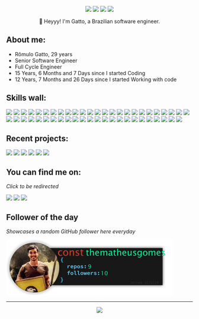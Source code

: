 <p align="center"><a href="https://twitter.com/devgatto"><img src="https://img.shields.io/badge/twitter-b3cee0?style=for-the-badge&logoColor=121111&logo=twitter"/></a>
<a href="https://linkedin.com/in/romulogatto"><img src="https://img.shields.io/badge/linkedin-b3cee0?style=for-the-badge&logoColor=121111&logo=linkedin"/></a>
<a href="https://romulogatto.github.io/"><img src="https://img.shields.io/badge/website-b3cee0?logo=esri&style=for-the-badge&logoColor=121111"/></a>
<img src="https://komarev.com/ghpvc/?username=RomuloGatto&style=for-the-badge&color=b3cee0&logoColor=121111&logo=undefined"/></p>
<p align="center">👋 Heyyy! I'm Gatto, a Brazilian software engineer.</p>

## **About me:**

* Rômulo Gatto, 29 years
* Senior Software Engineer
* Full Cycle Engineer
* 15 Years, 6 Months and 7 Days since I started Coding
* 12 Years, 7 Months and 26 Days since I started Working with code

## **Skills wall:**

<p align="left"><img src="https://img.shields.io/badge/javascript-005b96?logo=javascript&style=for-the-badge&logoColor=F2F2F2"/>
<img src="https://img.shields.io/badge/figma-b6764d?logo=figma&style=for-the-badge&logoColor=F2F2F2"/>
<img src="https://img.shields.io/badge/jenkins-b3cee0?logo=jenkins&style=for-the-badge&logoColor=121111"/>
<img src="https://img.shields.io/badge/shell%20script-b6764d?logo=gnu-bash&style=for-the-badge&logoColor=F2F2F2"/>
<img src="https://img.shields.io/badge/graphene-b3cee0?logo=graphene&style=for-the-badge&logoColor=121111"/>
<img src="https://img.shields.io/badge/react-005b96?logo=react&style=for-the-badge&logoColor=F2F2F2"/>
<img src="https://img.shields.io/badge/visual%20studio%20code-b3cee0?logo=visual%20studio%20code&style=for-the-badge&logoColor=121111"/>
<img src="https://img.shields.io/badge/photoshop-b6764d?logo=adobe-photoshop&style=for-the-badge&logoColor=F2F2F2"/>
<img src="https://img.shields.io/badge/asana-b3cee0?logo=asana&style=for-the-badge&logoColor=121111"/>
<img src="https://img.shields.io/badge/react%20native-b3cee0?logo=react&style=for-the-badge&logoColor=121111"/>
<img src="https://img.shields.io/badge/git-005b96?logo=git&style=for-the-badge&logoColor=F2F2F2"/>
<img src="https://img.shields.io/badge/node.js-005b96?logo=node.js&style=for-the-badge&logoColor=F2F2F2"/>
<img src="https://img.shields.io/badge/gitlab-b3cee0?logo=gitlab&style=for-the-badge&logoColor=121111"/>
<img src="https://img.shields.io/badge/github%20pages-005b96?logo=github&style=for-the-badge&logoColor=F2F2F2"/>
<img src="https://img.shields.io/badge/express.js-b6764d?logo=express&style=for-the-badge&logoColor=F2F2F2"/>
<img src="https://img.shields.io/badge/jquery-b3cee0?logo=jquery&style=for-the-badge&logoColor=121111"/>
<img src="https://img.shields.io/badge/rio-b6764d?logo=rio&style=for-the-badge&logoColor=F2F2F2"/>
<img src="https://img.shields.io/badge/mongodb-b3cee0?logo=mongodb&style=for-the-badge&logoColor=121111"/>
<img src="https://img.shields.io/badge/markdown-b3cee0?logo=markdown&style=for-the-badge&logoColor=121111"/>
<img src="https://img.shields.io/badge/flask-b3cee0?logo=flask&style=for-the-badge&logoColor=121111"/>
<img src="https://img.shields.io/badge/gorm-b3cee0?logo=gorm&style=for-the-badge&logoColor=121111"/>
<img src="https://img.shields.io/badge/npm-b6764d?logo=npm&style=for-the-badge&logoColor=F2F2F2"/>
<img src="https://img.shields.io/badge/illustrator-b6764d?logo=adobe-illustrator&style=for-the-badge&logoColor=F2F2F2"/>
<img src="https://img.shields.io/badge/docker-005b96?logo=docker&style=for-the-badge&logoColor=F2F2F2"/>
<img src="https://img.shields.io/badge/typescript-005b96?logo=typescript&style=for-the-badge&logoColor=F2F2F2"/>
<img src="https://img.shields.io/badge/sqlite-005b96?logo=sqlite&style=for-the-badge&logoColor=F2F2F2"/>
<img src="https://img.shields.io/badge/hostinger-005b96?logo=hostinger&style=for-the-badge&logoColor=F2F2F2"/>
<img src="https://img.shields.io/badge/gcp-b3cee0?logo=gcp&style=for-the-badge&logoColor=121111"/>
<img src="https://img.shields.io/badge/golang-005b96?logo=golang&style=for-the-badge&logoColor=F2F2F2"/>
<img src="https://img.shields.io/badge/github-b3cee0?logo=github&style=for-the-badge&logoColor=121111"/>
<img src="https://img.shields.io/badge/postman-b3cee0?logo=postman&style=for-the-badge&logoColor=121111"/>
<img src="https://img.shields.io/badge/graphql-005b96?logo=graphql&style=for-the-badge&logoColor=F2F2F2"/>
<img src="https://img.shields.io/badge/swagger-b3cee0?logo=swagger&style=for-the-badge&logoColor=121111"/>
<img src="https://img.shields.io/badge/github%20actions-005b96?logo=github%20actions&style=for-the-badge&logoColor=F2F2F2"/>
<img src="https://img.shields.io/badge/jest-b6764d?logo=jest&style=for-the-badge&logoColor=F2F2F2"/>
<img src="https://img.shields.io/badge/mysql-005b96?logo=mysql&style=for-the-badge&logoColor=F2F2F2"/>
<img src="https://img.shields.io/badge/sql%20server-005b96?logo=sql%20server&style=for-the-badge&logoColor=F2F2F2"/>
<img src="https://img.shields.io/badge/ruby-b3cee0?logo=ruby&style=for-the-badge&logoColor=121111"/>
<img src="https://img.shields.io/badge/python-005b96?logo=python&style=for-the-badge&logoColor=F2F2F2"/>
<img src="https://img.shields.io/badge/delphi-b6764d?logo=delphi&style=for-the-badge&logoColor=F2F2F2"/>
<img src="https://img.shields.io/badge/postgresql-b6764d?logo=postgresql&style=for-the-badge&logoColor=F2F2F2"/>
<img src="https://img.shields.io/badge/pydantic-b6764d?logo=pydantic&style=for-the-badge&logoColor=F2F2F2"/>
<img src="https://img.shields.io/badge/aws-005b96?logo=aws&style=for-the-badge&logoColor=F2F2F2"/>
<img src="https://img.shields.io/badge/pytest-b6764d?logo=pytest&style=for-the-badge&logoColor=F2F2F2"/>
<img src="https://img.shields.io/badge/jira-005b96?logo=jira&style=for-the-badge&logoColor=F2F2F2"/>
<img src="https://img.shields.io/badge/django-b3cee0?logo=django&style=for-the-badge&logoColor=121111"/>
<img src="https://img.shields.io/badge/restapi-005b96?logo=restapi&style=for-the-badge&logoColor=F2F2F2"/>
<img src="https://img.shields.io/badge/fastapi-005b96?logo=fastapi&style=for-the-badge&logoColor=F2F2F2"/>
<img src="https://img.shields.io/badge/sqlalchemy-b6764d?logo=sqlalchemy&style=for-the-badge&logoColor=F2F2F2"/></p>

## **Recent projects:**

<a href="https://github.com/RomuloGatto/RomuloGatto"><img src="https://github-readme-stats.vercel.app/api/pin/?username=RomuloGatto&repo=RomuloGatto&title_color=F2F2F2&text_color=F2F2F2&bg_color=b6764d&border_color=b6764d&icon_color=F2F2F2&border_radius=20" height="100"/></a>
<a href="https://github.com/RomuloGatto/chrome-cli"><img src="https://github-readme-stats.vercel.app/api/pin/?username=RomuloGatto&repo=chrome-cli&title_color=F2F2F2&text_color=F2F2F2&bg_color=b6764d&border_color=b6764d&icon_color=F2F2F2&border_radius=20" height="100"/></a>
<a href="https://github.com/RomuloGatto/thoughtful-test"><img src="https://github-readme-stats.vercel.app/api/pin/?username=RomuloGatto&repo=thoughtful-test&title_color=F2F2F2&text_color=F2F2F2&bg_color=b6764d&border_color=b6764d&icon_color=F2F2F2&border_radius=20" height="100"/></a>
<a href="https://github.com/RomuloGatto/opstream_challenge"><img src="https://github-readme-stats.vercel.app/api/pin/?username=RomuloGatto&repo=opstream_challenge&title_color=F2F2F2&text_color=F2F2F2&bg_color=b6764d&border_color=b6764d&icon_color=F2F2F2&border_radius=20" height="100"/></a>
<a href="https://github.com/RomuloGatto/homebox"><img src="https://github-readme-stats.vercel.app/api/pin/?username=RomuloGatto&repo=homebox&title_color=F2F2F2&text_color=F2F2F2&bg_color=b6764d&border_color=b6764d&icon_color=F2F2F2&border_radius=20" height="100"/></a>
<a href="https://github.com/RomuloGatto/Text-To-Video-AI"><img src="https://github-readme-stats.vercel.app/api/pin/?username=RomuloGatto&repo=Text-To-Video-AI&title_color=F2F2F2&text_color=F2F2F2&bg_color=b6764d&border_color=b6764d&icon_color=F2F2F2&border_radius=20" height="100"/></a>

## **You can find me on:**

*Click to be redirected*

<p align="left"><a href="https://twitter.com/devgatto"><img src="https://img.shields.io/badge/twitter-b3cee0?style=for-the-badge&logoColor=121111&logo=twitter"/></a>
<a href="https://linkedin.com/in/romulogatto"><img src="https://img.shields.io/badge/linkedin-b3cee0?style=for-the-badge&logoColor=121111&logo=linkedin"/></a>
<a href="mailto:romulo.gatto@gmail.com"><img src="https://img.shields.io/badge/email-b3cee0?logo=gmail&style=for-the-badge&logoColor=121111"/></a></p>

## **Follower of the day**

*Showcases a random GitHub follower here everyday*

<a href="https://github.com/thematheusgomes" alt="Matheus Gomes"><img style="height:150px;" src=./src/resources/images/randomFollower.png alt="Follower of the day"/></a>

<hr>

<p align="center"><img src="https://github-readme-stats.vercel.app/api/?username=RomuloGatto&style=for-the-badge&title_color=F2F2F2&text_color=F2F2F2&bg_color=b6764d&border_color=b6764d&show_icons=true&icon_color=F2F2F2&rank_icon=github"/></p>
